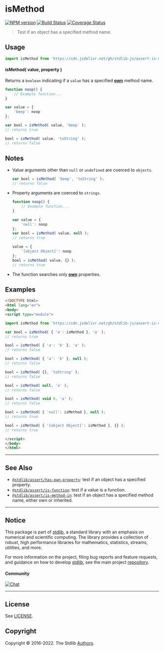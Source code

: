 <!--

@license Apache-2.0

Copyright (c) 2018 The Stdlib Authors.

Licensed under the Apache License, Version 2.0 (the "License");
you may not use this file except in compliance with the License.
You may obtain a copy of the License at

   http://www.apache.org/licenses/LICENSE-2.0

Unless required by applicable law or agreed to in writing, software
distributed under the License is distributed on an "AS IS" BASIS,
WITHOUT WARRANTIES OR CONDITIONS OF ANY KIND, either express or implied.
See the License for the specific language governing permissions and
limitations under the License.

-->

# isMethod

[![NPM version][npm-image]][npm-url] [![Build Status][test-image]][test-url] [![Coverage Status][coverage-image]][coverage-url] <!-- [![dependencies][dependencies-image]][dependencies-url] -->

> Test if an object has a specified method name.



<section class="usage">

## Usage

```javascript
import isMethod from 'https://cdn.jsdelivr.net/gh/stdlib-js/assert-is-method@esm/index.mjs';
```

#### isMethod( value, property )

Returns a `boolean` indicating if a `value` has a specified [**own**][@stdlib/assert/has-own-property] method name.

```javascript
function noop() {
    // Example function...
}

var value = {
    'beep': noop
};

var bool = isMethod( value, 'beep' );
// returns true

bool = isMethod( value, 'toString' );
// returns false
```

</section>

<!-- /.usage -->

<section class="notes">

## Notes

-   Value arguments other than `null` or `undefined` are coerced to `objects`.

    ```javascript
    var bool = isMethod( 'beep', 'toString' );
    // returns false
    ```

-   Property arguments are coerced to `strings`.

    ```javascript
    function noop() {
        // Example function...
    }

    var value = {
        'null': noop
    };
    var bool = isMethod( value, null );
    // returns true

    value = {
        '[object Object]': noop
    };
    bool = isMethod( value, {} );
    // returns true
    ```

-   The function searches only [**own**][@stdlib/assert/has-own-property] properties.

</section>

<!-- /.notes -->

<section class="examples">

## Examples

<!-- eslint-disable object-curly-newline -->

<!-- eslint no-undef: "error" -->

```html
<!DOCTYPE html>
<html lang="en">
<body>
<script type="module">

import isMethod from 'https://cdn.jsdelivr.net/gh/stdlib-js/assert-is-method@esm/index.mjs';

var bool = isMethod( { 'a': isMethod }, 'a' );
// returns true

bool = isMethod( { 'a': 'b' }, 'a' );
// returns false

bool = isMethod( { 'a': 'b' }, null );
// returns false

bool = isMethod( {}, 'toString' );
// returns false

bool = isMethod( null, 'a' );
// returns false

bool = isMethod( void 0, 'a' );
// returns false

bool = isMethod( { 'null': isMethod }, null );
// returns true

bool = isMethod( { '[object Object]': isMethod }, {} );
// returns true

</script>
</body>
</html>
```

</section>

<!-- /.examples -->

<!-- Section for related `stdlib` packages. Do not manually edit this section, as it is automatically populated. -->

<section class="related">

* * *

## See Also

-   <span class="package-name">[`@stdlib/assert/has-own-property`][@stdlib/assert/has-own-property]</span><span class="delimiter">: </span><span class="description">test if an object has a specified property.</span>
-   <span class="package-name">[`@stdlib/assert/is-function`][@stdlib/assert/is-function]</span><span class="delimiter">: </span><span class="description">test if a value is a function.</span>
-   <span class="package-name">[`@stdlib/assert/is-method-in`][@stdlib/assert/is-method-in]</span><span class="delimiter">: </span><span class="description">test if an object has a specified method name, either own or inherited.</span>

</section>

<!-- /.related -->

<!-- Section for all links. Make sure to keep an empty line after the `section` element and another before the `/section` close. -->


<section class="main-repo" >

* * *

## Notice

This package is part of [stdlib][stdlib], a standard library with an emphasis on numerical and scientific computing. The library provides a collection of robust, high performance libraries for mathematics, statistics, streams, utilities, and more.

For more information on the project, filing bug reports and feature requests, and guidance on how to develop [stdlib][stdlib], see the main project [repository][stdlib].

#### Community

[![Chat][chat-image]][chat-url]

---

## License

See [LICENSE][stdlib-license].


## Copyright

Copyright &copy; 2016-2022. The Stdlib [Authors][stdlib-authors].

</section>

<!-- /.stdlib -->

<!-- Section for all links. Make sure to keep an empty line after the `section` element and another before the `/section` close. -->

<section class="links">

[npm-image]: http://img.shields.io/npm/v/@stdlib/assert-is-method.svg
[npm-url]: https://npmjs.org/package/@stdlib/assert-is-method

[test-image]: https://github.com/stdlib-js/assert-is-method/actions/workflows/test.yml/badge.svg?branch=main
[test-url]: https://github.com/stdlib-js/assert-is-method/actions/workflows/test.yml?query=branch:main

[coverage-image]: https://img.shields.io/codecov/c/github/stdlib-js/assert-is-method/main.svg
[coverage-url]: https://codecov.io/github/stdlib-js/assert-is-method?branch=main

<!--

[dependencies-image]: https://img.shields.io/david/stdlib-js/assert-is-method.svg
[dependencies-url]: https://david-dm.org/stdlib-js/assert-is-method/main

-->

[chat-image]: https://img.shields.io/gitter/room/stdlib-js/stdlib.svg
[chat-url]: https://gitter.im/stdlib-js/stdlib/

[stdlib]: https://github.com/stdlib-js/stdlib

[stdlib-authors]: https://github.com/stdlib-js/stdlib/graphs/contributors

[umd]: https://github.com/umdjs/umd
[es-module]: https://developer.mozilla.org/en-US/docs/Web/JavaScript/Guide/Modules

[deno-url]: https://github.com/stdlib-js/assert-is-method/tree/deno
[umd-url]: https://github.com/stdlib-js/assert-is-method/tree/umd
[esm-url]: https://github.com/stdlib-js/assert-is-method/tree/esm
[branches-url]: https://github.com/stdlib-js/assert-is-method/blob/main/branches.md

[stdlib-license]: https://raw.githubusercontent.com/stdlib-js/assert-is-method/main/LICENSE

<!-- <related-links> -->

[@stdlib/assert/has-own-property]: https://github.com/stdlib-js/assert-has-own-property/tree/esm

[@stdlib/assert/is-function]: https://github.com/stdlib-js/assert-is-function/tree/esm

[@stdlib/assert/is-method-in]: https://github.com/stdlib-js/assert-is-method-in/tree/esm

<!-- </related-links> -->

</section>

<!-- /.links -->
